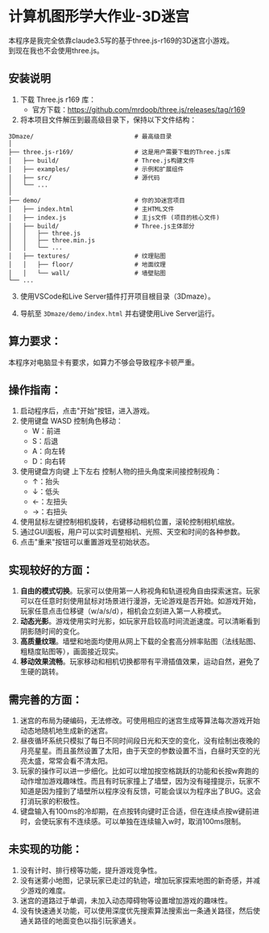 # 计算机图形学大作业-3D迷宫

本程序是我完全依靠claude3.5写的基于three.js-r169的3D迷宫小游戏。  
到现在我也不会使用three.js。 

## 安装说明
1. 下载 Three.js r169 库：
   - 官方下载：https://github.com/mrdoob/three.js/releases/tag/r169
2. 将本项目文件解压到最高级目录下，保持以下文件结构：

```  
3Dmaze/                            # 最高级目录
│
├── three.js-r169/                 # 这是用户需要下载的Three.js库
│   ├── build/                     # Three.js构建文件
│   ├── examples/                  # 示例和扩展组件
│   ├── src/                       # 源代码
│   └── ...
│
├── demo/                          # 你的3D迷宫项目
│   ├── index.html                 # 主HTML文件
│   ├── index.js                   # 主js文件 (项目的核心文件)
│   ├── build/                     # Three.js主体部分
│   │   ├── three.js
│   │   ├── three.min.js
│   │   └── ...
│   ├── textures/                  # 纹理贴图
│   │   ├── floor/                 # 地面纹理
│   │   └── wall/                  # 墙壁贴图
└── ...
```

3. 使用VSCode和Live Server插件打开项目根目录（3Dmaze）。

4. 导航至 `3Dmaze/demo/index.html` 并右键使用Live Server运行。



## 算力要求：
本程序对电脑显卡有要求，如算力不够会导致程序卡顿严重。

## 操作指南：
1. 启动程序后，点击"开始"按钮，进入游戏。
2. 使用键盘 WASD 控制角色移动：
   - W：前进
   - S：后退
   - A：向左转
   - D：向右转
3. 使用键盘方向键 上下左右 控制人物的扭头角度来间接控制视角：
   - ↑：抬头
   - ↓：低头
   - ←：左扭头
   - →：右扭头
4. 使用鼠标左键控制相机旋转，右键移动相机位置，滚轮控制相机缩放。
5. 通过GUI面板，用户可以实时调整相机、光照、天空和时间的各种参数。
6. 点击"重来"按钮可以重置游戏至初始状态。

## 实现较好的方面：
1. **自由的模式切换**。玩家可以使用第一人称视角和轨道视角自由探索迷宫。玩家可以在任意时刻使用鼠标对场景进行漫游，无论游戏是否开始。如游戏开始，玩家任意点击位移键（w/a/s/d），相机会立刻进入第一人称模式。
2. **动态光影**。游戏使用实时光影，如玩家开启较高时间流逝速度。可以清晰看到阴影随时间的变化。
3. **高质量纹理**。墙壁和地面均使用从网上下载的全套高分辨率贴图（法线贴图、粗糙度贴图等），画面接近现实。
4. **移动效果流畅**。玩家移动和相机切换都带有平滑插值效果，运动自然，避免了生硬的跳转。

## 需完善的方面：
1. 迷宫的布局为硬编码，无法修改。可使用相应的迷宫生成等算法每次游戏开始动态地随机地生成新的迷宫。
2. 昼夜循环系统只模拟了每日不同时间段日光和天空的变化，没有绘制出夜晚的月亮星星。而且虽然设置了太阳，由于天空的参数设置不当，白昼时天空的光亮太盛，常常会看不清太阳。
3. 玩家的操作可以进一步细化。比如可以增加按空格跳跃的功能和长按w奔跑的动作增加游戏趣味性。而且有时玩家撞上了墙壁，因为没有碰撞提示，玩家不知道是因为撞到了墙壁所以程序没有反馈，可能会误以为程序出了BUG。这会打消玩家的积极性。
4. 键盘输入有100ms的冷却期，在点按转向键时正合适，但在连续点按w键前进时，会使玩家有不连续感。可以单独在连续输入w时，取消100ms限制。

## 未实现的功能：
1. 没有计时、排行榜等功能，提升游戏竞争性。
2. 没有迷雾小地图，记录玩家已走过的轨迹，增加玩家探索地图的新奇感，并减少游戏的难度。
3. 迷宫的道路过于单调，未加入动态障碍物等设置增加游戏的趣味性。
4. 没有快速通关功能，可以使用深度优先搜索算法搜索出一条通关路径，然后使通关路径的地面变色以指引玩家通关。

